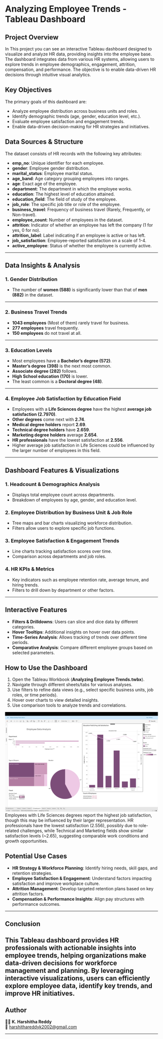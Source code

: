 # Analyzing Employee Trends - Tableau Dashboard

## Project Overview
In This project you can see an interactive Tableau dashboard designed to visualize and analyze HR data, providing insights into the employee base. The dashboard integrates data from various HR systems, allowing users to explore trends in employee demographics, engagement, attrition, compensation, and performance. The objective is to enable data-driven HR decisions through intuitive visual analytics.
## Key Objectives
The primary goals of this dashboard are:
- Analyze employee distribution across business units and roles.
- Identify demographic trends (age, gender, education level, etc.).
- Evaluate employee satisfaction and engagement trends.
- Enable data-driven decision-making for HR strategies and initiatives.
  
## Data Sources & Structure
The dataset consists of HR records with the following key attributes:

- **emp_no**: Unique identifier for each employee.
- **gender**: Employee gender distribution.
- **marital_status**: Employee marital status.
- **age_band**: Age category grouping employees into ranges.
- **age**: Exact age of the employee.
- **department**: The department in which the employee works.
- **education**: The highest level of education attained.
- **education_field**: The field of study of the employee.
- **job_role**: The specific job title or role of the employee.
- **business_travel**: Frequency of business travel (Rarely, Frequently, or Non-travel).
- **employee_count**: Number of employees in the dataset.
- **attrition**: Indicator of whether an employee has left the company (1 for yes, 0 for no).
- **attrition_label**: Label indicating if an employee is active or has left.
- **job_satisfaction**: Employee-reported satisfaction on a scale of 1-4.
- **active_employee**: Status of whether the employee is currently active.
---
## Data Insights & Analysis
### 1. Gender Distribution
- The number of **women (588)** is significantly lower than that of **men (882)** in the dataset.
---
### 2. Business Travel Trends
- **1043 employees** (Most of them) rarely travel for business.
- **277 employees** travel frequently.
- **150 employees** do not travel at all.
---
### 3. Education Levels
- Most employees have a **Bachelor’s degree (572)**.
- **Master’s degree (398)** is the next most common.
- **Associate degree (282)** follows.
- **High School education (170)** is lower.
- The least common is a **Doctoral degree (48)**.
---
### 4. Employee Job Satisfaction by Education Field
- Employees with a **Life Sciences degree** have the highest **average job satisfaction (2.7970)**.
- **Other degrees** come next with **2.74**.
- **Medical degree holders** report **2.69**.
- **Technical degree holders** have **2.659**.
- **Marketing degree holders** average **2.654**.
- **HR professionals** have the lowest satisfaction at **2.556**.
- Higher average job satisfaction in Life Sciences could be influenced by the larger number of employees in this field.
---
## Dashboard Features & Visualizations
### 1. Headcount & Demographics Analysis
- Displays total employee count across departments.
- Breakdown of employees by age, gender, and education level.

### 2. Employee Distribution by Business Unit & Job Role
- Tree maps and bar charts visualizing workforce distribution.
- Filters allow users to explore specific job functions.

### 3. Employee Satisfaction & Engagement Trends
- Line charts tracking satisfaction scores over time.
- Comparison across departments and job roles.

### 4. HR KPIs & Metrics
- Key indicators such as employee retention rate, average tenure, and hiring trends.
- Filters to drill down by department or other factors.
---
## Interactive Features
- **Filters & Drilldowns**: Users can slice and dice data by different categories.
- **Hover Tooltips**: Additional insights on hover over data points.
- **Time-Series Analysis**: Allows tracking of trends over different time periods.
- **Comparative Analysis**: Compare different employee groups based on selected parameters.
  
## How to Use the Dashboard
1. Open the Tableau Workbook (**Analyzing Employee Trends.twbx**).
2. Navigate through different sheets/tabs for various analyses.
3. Use filters to refine data views (e.g., select specific business units, job roles, or time periods).
4. Hover over charts to view detailed insights.
5. Use comparison tools to analyze trends and correlations.

![Dashboard](Dashboard.png)
Employees with Life Sciences degrees report the highest job satisfaction, though this may be influenced by their larger representation. HR professionals have the lowest satisfaction (2.556), possibly due to role-related challenges, while Technical and Marketing fields show similar satisfaction levels (~2.65), suggesting comparable work conditions and growth opportunities.

## Potential Use Cases
- **HR Strategy & Workforce Planning**: Identify hiring needs, skill gaps, and retention strategies.
- **Employee Satisfaction & Engagement**: Understand factors impacting satisfaction and improve workplace culture.
- **Attrition Management**: Develop targeted retention plans based on key attrition factors.
- **Compensation & Performance Insights**: Align pay structures with performance outcomes.
---
## Conclusion
This Tableau dashboard provides HR professionals with actionable insights into employee trends, helping organizations make data-driven decisions for workforce management and planning. By leveraging interactive visualizations, users can efficiently explore employee data, identify key trends, and improve HR initiatives.
---
## Author
👩‍💻 **K. Harshitha Reddy**  
📧 harshithareddyk2002@gmail.com  
  
---
